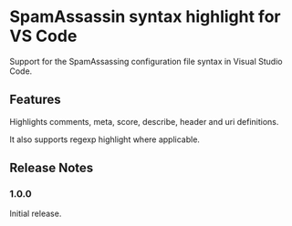 # SpamAssassin syntax highlight for VS Code

Support for the SpamAssassing configuration file syntax in Visual Studio Code.

## Features

Highlights comments, meta, score, describe, header and uri definitions.

It also supports regexp highlight where applicable.

## Release Notes

### 1.0.0

Initial release.
